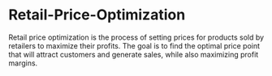 # Retail-Price-Optimization
Retail price optimization is the process of setting prices for products sold by retailers to maximize their profits. The goal is to find the optimal price point that will attract customers and generate sales, while also maximizing profit margins.
